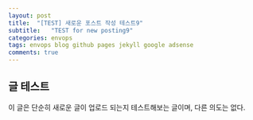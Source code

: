 ```yaml
---
layout: post
title:  "[TEST] 새로운 포스트 작성 테스트9"
subtitle:   "TEST for new posting9"
categories: envops
tags: envops blog github pages jekyll google adsense 
comments: true
---
```



## 글 테스트
이 글은 단순히 새로운 글이 업로드 되는지 테스트해보는 글이며, 다른 의도는 없다.

